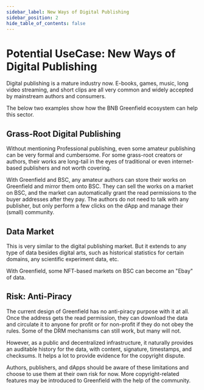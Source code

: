 ```yaml
---
sidebar_label: New Ways of Digital Publishing
sidebar_position: 2
hide_table_of_contents: false
---
```


# Potential UseCase: New Ways of Digital Publishing

Digital publishing is a mature industry now. E-books, games, music, long
video streaming, and short clips are all very common and widely accepted
by mainstream authors and consumers.

The below two examples show how the BNB Greenfield ecosystem can help
this sector.

## Grass-Root Digital Publishing

Without mentioning Professional publishing, even some amateur publishing
can be very formal and cumbersome. For some grass-root creators or
authors, their works are long-tail in the eyes of traditional or even
internet-based publishers and not worth covering.

With Greenfield and BSC, any amateur authors can store their works on
Greenfield and mirror them onto BSC. They can sell the works on a market
on BSC, and the market can automatically grant the read permissions to
the buyer addresses after they pay. The authors do not need to talk with
any publisher, but only perform a few clicks on the dApp and manage
their (small) community.

## Data Market

This is very similar to the digital publishing market. But it extends to
any type of data besides digital arts, such as historical statistics for
certain domains, any scientific experiment data, etc.

With Greenfield, some NFT-based markets on BSC can become an "Ebay" of
data.

## Risk: Anti-Piracy

The current design of Greenfield has no anti-piracy purpose with it at
all. Once the address gets the read permission, they can download the
data and circulate it to anyone for profit or for non-profit if they do
not obey the rules. Some of the DRM mechanisms can still work, but many
will not.

However, as a public and decentralized infrastructure, it naturally
provides an auditable history for the data, with content, signature,
timestamps, and checksums. It helps a lot to provide evidence for the
copyright dispute.

Authors, publishers, and dApps should be aware of these limitations and
choose to use them at their own risk for now. More copyright-related
features may be introduced to Greenfield with the help of the community.
